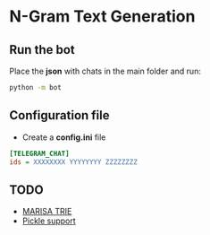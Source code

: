 # N-Gram Text Generation

## Run the bot

Place the **json** with chats in the main folder and run:

```bash
python -m bot
```

## Configuration file

- Create a **config.ini** file

```ini
[TELEGRAM_CHAT]
ids = XXXXXXXX YYYYYYYY ZZZZZZZZ
```

## TODO

- [MARISA TRIE](https://marisa-trie.readthedocs.io/en/latest/)
- [Pickle support](https://docs.python.org/3/library/pickle.html)
